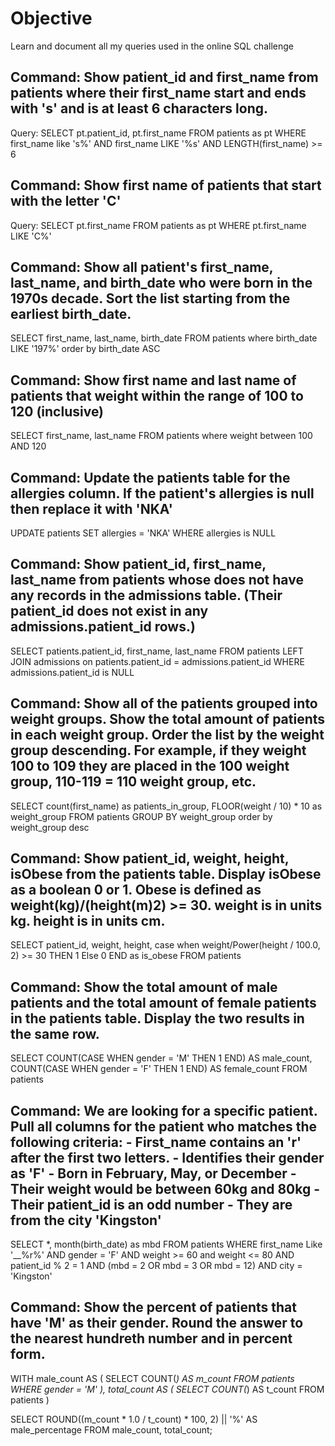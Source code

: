 # Objective
Learn and document all my queries used in the online SQL challenge


## Command: Show patient_id and first_name from patients where their first_name start and ends with 's' and is at least 6 characters long.
Query: 
SELECT pt.patient_id, pt.first_name
FROM patients as pt
WHERE first_name like 's%' 
AND first_name LIKE '%s'
AND LENGTH(first_name) >= 6

## Command: Show first name of patients that start with the letter 'C'
Query: SELECT  pt.first_name
FROM patients as pt
WHERE pt.first_name LIKE 'C%'

## Command: Show all patient's first_name, last_name, and birth_date who were born in the 1970s decade. Sort the list starting from the earliest birth_date. 
SELECT first_name, last_name, birth_date
FROM patients
where birth_date LIKE '197%'
order by birth_date ASC

## Command: Show first name and last name of patients that weight within the range of 100 to 120 (inclusive)
SELECT first_name, last_name
FROM patients
where weight between 100 AND 120

## Command: Update the patients table for the allergies column. If the patient's allergies is null then replace it with 'NKA'
UPDATE patients
SET allergies = 'NKA'
WHERE allergies is NULL

## Command: Show patient_id, first_name, last_name from patients whose does not have any records in the admissions table. (Their patient_id does not exist in any admissions.patient_id rows.)
SELECT patients.patient_id, first_name, last_name
FROM patients 
LEFT JOIN admissions 
on patients.patient_id = admissions.patient_id
WHERE admissions.patient_id is NULL

## Command: Show all of the patients grouped into weight groups. Show the total amount of patients in each weight group. Order the list by the weight group descending. For example, if they weight 100 to 109 they are placed in the 100 weight group, 110-119 = 110 weight group, etc.
SELECT count(first_name) as patients_in_group,
FLOOR(weight / 10) * 10 as weight_group
FROM patients
GROUP BY weight_group
order by weight_group desc

## Command: Show patient_id, weight, height, isObese from the patients table. Display isObese as a boolean 0 or 1. Obese is defined as weight(kg)/(height(m)2) >= 30. weight is in units kg. height is in units cm.
SELECT patient_id,
weight,
height,
case 
when weight/Power(height / 100.0, 2) >= 30 THEN 1
Else 0
END as is_obese
FROM patients

## Command: Show the total amount of male patients and the total amount of female patients in the patients table. Display the two results in the same row.
SELECT 
COUNT(CASE WHEN gender = 'M' THEN 1 END) AS male_count,
COUNT(CASE WHEN gender = 'F' THEN 1 END) AS female_count
FROM patients

## Command: We are looking for a specific patient. Pull all columns for the patient who matches the following criteria: - First_name contains an 'r' after the first two letters. - Identifies their gender as 'F' - Born in February, May, or December - Their weight would be between 60kg and 80kg - Their patient_id is an odd number - They are from the city 'Kingston'
SELECT *,
month(birth_date) as mbd
FROM patients
WHERE first_name Like '__%r%'
AND gender = 'F'
AND weight >= 60 and  weight <= 80
AND patient_id % 2 = 1
AND (mbd = 2 OR mbd = 3 OR mbd = 12)
AND city = 'Kingston'

## Command: Show the percent of patients that have 'M' as their gender. Round the answer to the nearest hundreth number and in percent form.
WITH male_count AS (
  SELECT COUNT(*) AS m_count
  FROM patients
  WHERE gender = 'M'
),
total_count AS (
  SELECT COUNT(*) AS t_count
  FROM patients
)

SELECT ROUND((m_count * 1.0 / t_count) * 100, 2) || '%' AS male_percentage
FROM male_count, total_count;


